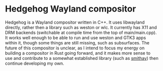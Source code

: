 # Hedgehog Wayland compositor

Hedgehog is a Wayland compositor written in C++. It uses libwayland directly, rather then a library such as weston or wlc. It currently has X11 and DRM backends (switchable at compile time from the top of main/main.cpp). It works well enough to be able to run and use weston and GTK3 apps within it, though some things are still missing, such as subsurfaces. The future of this compositor is unclear, as I intend to focus my energy on building a compositor in Rust going forward, and it makes more sense to use and contribute to a somewhat established library (such as [smithay](https://github.com/Smithay/smithay)) then continue developing my own.

